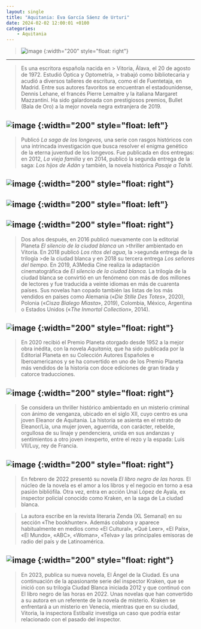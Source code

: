 ```yaml
---
layout: single
title: "Aquitania: Eva García Sáenz de Urturi"
date: 2024-02-02 12:00:01 +0100
categories: 
    - Aquitania
---
```

> ![image](https://github.com/user-attachments/assets/4064175e-7d02-43b3-859c-a9851bb3dc5c)
{:width="200" style="float: right"}
---
> Es una escritora española nacida en > Vitoria, Álava, el 20 de agosto de 1972.
> Estudió Óptica y Optometría, > trabajó como bibliotecaria
> y acudió a diversos talleres de escritura,
> como el de Fuentetaja, en Madrid. Entre sus autores favoritos se
> encuentran el estadounidense, Dennis Lehane, el francés Pierre
> Lemaitre y la italiana Margaret Mazzantini. Ha sido galardonada con
> prestigiosos premios, Bullet (Bala de Oro) a la mejor novela negra
> extranjera de 2019.

![image](https://github.com/user-attachments/assets/01fbba13-d2e6-42f8-9627-d1c8d687966d)
{:width="200" style="float: left"}
---
>Publicó *La saga de los longevos,* una serie con rasgos históricos con
>una intrincada investigación que busca resolver el enigma genético de la
>eterna juventud de los longevos. Fue publicada en dos entregas: en 2012,
>*La vieja familia* y en 2014, publicó la segunda entrega de la saga:
>*Los hijos de Adán* y también, la novela histórica
>*Pasaje a Tahití.*

![image](https://github.com/user-attachments/assets/e1edd1ca-e57e-467f-8a15-e701b915ef9e)
{:width="200" style="float: right"} 
---
![image](https://github.com/user-attachments/assets/51c0d7eb-9b1e-4450-8a13-b4dc5107fb0d)
{:width="200" style="float: left"} 
---
![image](https://github.com/user-attachments/assets/63a28720-f9cb-4587-8519-c8680e0f1df0)
{:width="200" style="float: right"} 
---
>Dos años después, en 2016 publicó nuevamente con la editorial 
>Planeta *El silencio de la ciudad blanca* un >thriller
>ambientado en Vitoria.
>En 2018 publicó *Los ritos del agua*, la >segunda entrega
>de la trilogía >de la ciudad blanca y en 2018 su tercera
>entrega *Los señores del tiempo*. En 2019, A3Media Cine realiza la
>adaptación cinematográfica de *El silencio de la ciudad blanca.* La
>trilogía de la ciudad blanca se convirtió en un fenómeno con más de dos
>millones de lectores y fue traducida a veinte idiomas en más de cuarenta
>países. Sus novelas han copado también las listas de los más vendidos en
>países como Alemania («*Die Stille Des Totes*», 2020), Polonia («*Cisza
>Bialego Miasta*», 2019), Colombia, México, Argentina o Estados Unidos
>(«*The Inmortal Collection*», 2014).

![image](https://github.com/user-attachments/assets/321a9db0-9d62-4674-a46c-f64c897f8144)
{:width="200" style="float: right"} 
---
>En 2020 recibió el Premio Planeta otorgado desde 1952 a la mejor obra
>inédita, con la novela *Aquitania,* que ha sido publicada por la
>Editorial Planeta en su Colección Autores Españoles e Iberoamericanos y
>se ha convertido en uno de los Premio Planeta más vendidos de la
>historia con doce ediciones de gran tirada y catorce traducciones.


![image](https://github.com/user-attachments/assets/97f920f6-aaf9-40c3-bf6c-74ad0fee5c86)
{:width="200" style="float: right"} 
---
>Se considera un thriller histórico ambientado en un misterio criminal
>con ánimo de venganza, ubicado en el siglo XII, cuyo centro es una joven
>Eleanor de Aquitania. La historia se asienta en el retrato de
>Eleanor/Lía, una mujer joven, aguerrida, con carácter, rebelde,
>orgullosa de su linaje y pendenciera, unida en sus andanzas y
>sentimientos a otro joven inexperto, entre el rezo y la espada: Luis
>VII/Luy, rey de Francia.

![image](https://github.com/user-attachments/assets/c0361d23-2047-4b77-9707-a6fe3df4c834)
{:width="200" style="float: right"} 
---
>En febrero de 2022 presentó su novela *El libro negro de las horas.* El
>núcleo de la novela es el amor a los libros y el negocio en torno a esa
>pasión bibliófila. Otra vez, entra en acción Unai López de Ayala, ex
>inspector policial conocido como Kraken, en la saga de La ciudad blanca.

>La autora escribe en la revista literaria Zenda (XL Semanal) en su
>sección «The bookhunter». Además colabora y aparece habitualmente en
>medios como «El Cultural», «Qué Leer», «El País», «El Mundo», «ABC»,
>«Woman», «Telva» y las principales emisoras de radio del país y de
>Latinoamérica.

![image](https://github.com/user-attachments/assets/b28eea6f-b759-4c70-8596-7a4ab24ad56d)
{:width="200" style="float: right"} 
---
>En 2023, publica su nueva novela, El Ángel de la Ciudad. Es una
>continuación de la apasionante serie del inspector Kraken, que se inició
>con su trilogía Ciudad Blanca iniciada 2012 y que continuó con El libro
>negro de las horas en 2022. Unas novelas que han convertido a su autora
>en un referente de la novela de misterio. Kraken se enfrentará a un
>misterio en Venecia, mientras que en su ciudad, Vitoria, la inspectora
>Estíbaliz investiga un caso que podría estar relacionado con el pasado
>del inspector.
